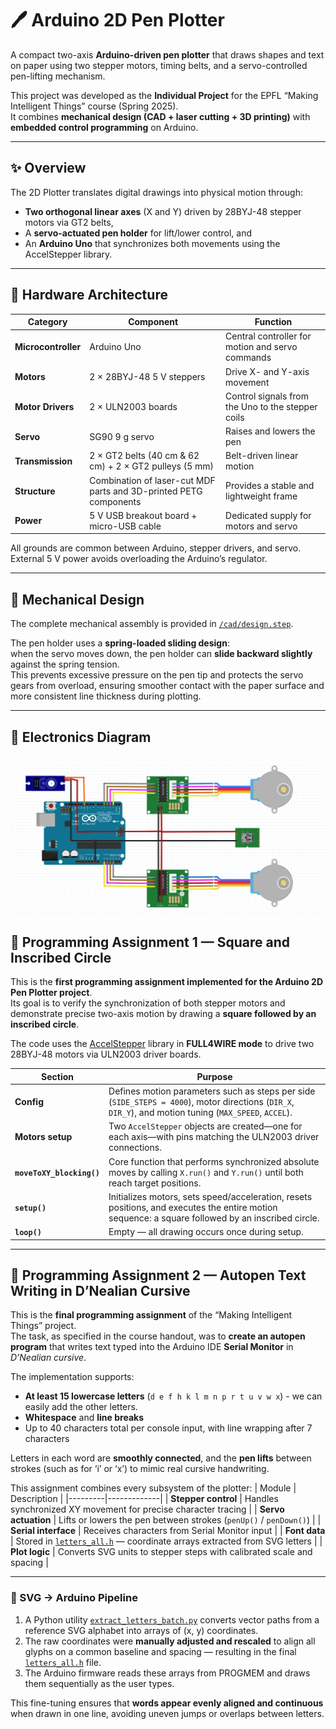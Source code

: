 # 🖊️ Arduino 2D Pen Plotter

A compact two-axis **Arduino-driven pen plotter** that draws shapes and text on paper using two stepper motors, timing belts, and a servo-controlled pen-lifting mechanism.

This project was developed as the **Individual Project** for the EPFL “Making Intelligent Things” course (Spring 2025).  
It combines **mechanical design (CAD + laser cutting + 3D printing)** with **embedded control programming** on Arduino.

---

## ✨ Overview

The 2D Plotter translates digital drawings into physical motion through:
- **Two orthogonal linear axes** (X and Y) driven by 28BYJ-48 stepper motors via GT2 belts,  
- A **servo-actuated pen holder** for lift/lower control, and  
- An **Arduino Uno** that synchronizes both movements using the AccelStepper library.

---

## 🧠 Hardware Architecture

| Category | Component | Function |
|-----------|------------|-----------|
| **Microcontroller** | Arduino Uno | Central controller for motion and servo commands |
| **Motors** | 2 × 28BYJ-48 5 V steppers | Drive X- and Y-axis movement |
| **Motor Drivers** | 2 × ULN2003 boards | Control signals from the Uno to the stepper coils |
| **Servo** | SG90 9 g servo | Raises and lowers the pen |
| **Transmission** | 2 × GT2 belts (40 cm & 62 cm) + 2 × GT2 pulleys (5 mm) | Belt-driven linear motion |
| **Structure** | Combination of laser-cut MDF parts and 3D-printed PETG components | Provides a stable and lightweight frame |
| **Power** | 5 V USB breakout board + micro-USB cable | Dedicated supply for motors and servo |

All grounds are common between Arduino, stepper drivers, and servo.  
External 5 V power avoids overloading the Arduino’s regulator.

---

## 🧱 Mechanical Design

The complete mechanical assembly is provided in [`/cad/design.step`](cad/design.step).

The pen holder uses a **spring-loaded sliding design**:  
when the servo moves down, the pen holder can **slide backward slightly** against the spring tension.  
This prevents excessive pressure on the pen tip and protects the servo gears from overload, ensuring smoother contact with the paper surface and more consistent line thickness during plotting.

---

## 🧩 Electronics Diagram

![Wiring diagram](images/Circuit_Diagram.png)  
---

## 💾 Programming Assignment 1 — Square and Inscribed Circle

This is the **first programming assignment implemented for the Arduino 2D Pen Plotter project**.  
Its goal is to verify the synchronization of both stepper motors and demonstrate precise two-axis motion by drawing a **square followed by an inscribed circle**.

The code uses the [AccelStepper](https://www.airspayce.com/mikem/arduino/AccelStepper/) library in **FULL4WIRE mode** to drive two 28BYJ-48 motors via ULN2003 driver boards.  

| Section | Purpose |
|----------|----------|
| **Config** | Defines motion parameters such as steps per side (`SIDE_STEPS = 4000`), motor directions (`DIR_X`, `DIR_Y`), and motion tuning (`MAX_SPEED`, `ACCEL`). |
| **Motors setup** | Two `AccelStepper` objects are created—one for each axis—with pins matching the ULN2003 driver connections. |
| **`moveToXY_blocking()`** | Core function that performs synchronized absolute moves by calling `X.run()` and `Y.run()` until both reach target positions. |
| **`setup()`** | Initializes motors, sets speed/acceleration, resets positions, and executes the entire motion sequence: a square followed by an inscribed circle. |
| **`loop()`** | Empty — all drawing occurs once during setup. |

---

## 💾 Programming Assignment 2 — Autopen Text Writing in D’Nealian Cursive

This is the **final programming assignment** of the “Making Intelligent Things” project.  
The task, as specified in the course handout, was to **create an autopen program** that writes text typed into the Arduino IDE **Serial Monitor** in *D’Nealian cursive*.

The implementation supports:
- **At least 15 lowercase letters** (`d e f h k l m n p r t u v w x`) - we can easily add the other letters.
- **Whitespace** and **line breaks**
- Up to 40 characters total per console input, with line wrapping after 7 characters

Letters in each word are **smoothly connected**, and the **pen lifts** between strokes (such as for ‘i’ or ‘x’) to mimic real cursive handwriting.

This assignment combines every subsystem of the plotter:
| Module | Description |
|---------|-------------|
| **Stepper control** | Handles synchronized XY movement for precise character tracing |
| **Servo actuation** | Lifts or lowers the pen between strokes (`penUp()` / `penDown()`) |
| **Serial interface** | Receives characters from Serial Monitor input |
| **Font data** | Stored in [`letters_all.h`](code/letters_all.h) — coordinate arrays extracted from SVG letters |
| **Plot logic** | Converts SVG units to stepper steps with calibrated scale and spacing |

---

### 🧩 SVG → Arduino Pipeline

1. A Python utility [`extract_letters_batch.py`](code/extract_letters_batch.py) converts vector paths from a reference SVG alphabet into arrays of (x, y) coordinates.
2. The raw coordinates were **manually adjusted and rescaled** to align all glyphs on a common baseline and spacing — resulting in the final [`letters_all.h`](code/letters_all.h) file.
3. The Arduino firmware reads these arrays from PROGMEM and draws them sequentially as the user types.

This fine-tuning ensures that **words appear evenly aligned and continuous** when drawn in one line, avoiding uneven jumps or overlaps between letters.


